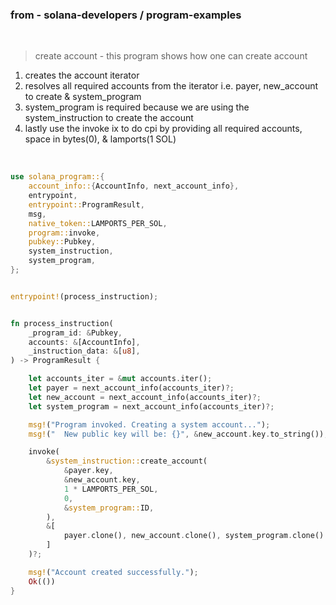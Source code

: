 ### from - solana-developers / program-examples

</br>

> create account - this program shows how one can create account

1. creates the account iterator
2. resolves all required accounts from the iterator i.e. payer, new_account to create & system_program
3. system_program is required because we are using the system_instruction to create the account
4. lastly use the invoke ix to do cpi by providing all required accounts, space in bytes(0), & lamports(1 SOL)

</br>

```rust
use solana_program::{
    account_info::{AccountInfo, next_account_info},
    entrypoint,
    entrypoint::ProgramResult,
    msg,
    native_token::LAMPORTS_PER_SOL,
    program::invoke,
    pubkey::Pubkey,
    system_instruction,
    system_program,
};


entrypoint!(process_instruction);


fn process_instruction(
    _program_id: &Pubkey,
    accounts: &[AccountInfo],
    _instruction_data: &[u8],
) -> ProgramResult {

    let accounts_iter = &mut accounts.iter();
    let payer = next_account_info(accounts_iter)?;
    let new_account = next_account_info(accounts_iter)?;
    let system_program = next_account_info(accounts_iter)?;

    msg!("Program invoked. Creating a system account...");
    msg!("  New public key will be: {}", &new_account.key.to_string());

    invoke(
        &system_instruction::create_account(
            &payer.key,
            &new_account.key,
            1 * LAMPORTS_PER_SOL,
            0,
            &system_program::ID,
        ),
        &[
            payer.clone(), new_account.clone(), system_program.clone()
        ]
    )?;

    msg!("Account created successfully.");
    Ok(())
}
```
